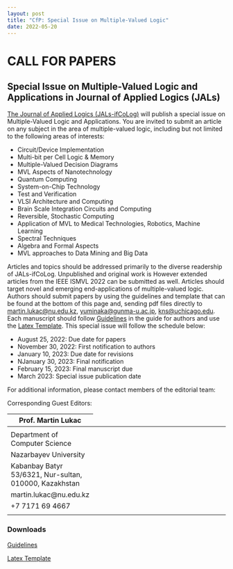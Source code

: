 ```yaml
---
layout: post
title: "CfP: Special Issue on Multiple-Valued Logic"
date: 2022-05-20
---
```

<h1>CALL FOR PAPERS</h1>

<h2>Special Issue on Multiple-Valued Logic and Applications in Journal of Applied Logics  (JALs)</h2>



[The Journal of Applied Logics (JALs-ifCoLog)](https://www.collegepublications.co.uk/ifcolog/) will publish a special issue on Multiple-Valued Logic and Applications. You are invited to submit an article on any subject in the area of multiple-valued logic, including but not limited to the following areas of interests:

- Circuit/Device Implementation    
- Multi-bit per Cell Logic & Memory
- Multiple-Valued Decision Diagrams
- MVL Aspects of Nanotechnology
- Quantum Computing
- System-on-Chip Technology
- Test and Verification
- VLSI Architecture and Computing
- Brain Scale Integration Circuits and Computing
- Reversible, Stochastic Computing
- Application of MVL to Medical Technologies, Robotics, Machine Learning
- Spectral Techniques
- Algebra and Formal Aspects
- MVL approaches to Data Mining and Big Data

Articles and topics should be addressed primarily to the diverse readership of JALs-ifCoLog. Unpublished and original work is However extended articles from the IEEE ISMVL 2022 can be submitted as well. Articles should target novel and emerging end-applications of multiple-valued logic. Authors should submit papers by using the guidelines and template that can be found at the bottom of this page and, sending pdf files directly to martin.lukac@nu.edu.kz, yuminaka@gunma-u.ac.jp, kns@uchicago.edu. Each manuscript should follow [Guidelines](/docs/GuideForAuthors.pdf) in the guide for authors and use the [Latex Template](/docs/myifcolog.cls). This special issue will follow the schedule below:


- August 25, 2022: Due date for papers 
- November 30, 2022: First notification to authors
- January 10, 2023: Due date for revisions
- NJanuary 30, 2023: Final notification
- February 15, 2023: Final manuscript due
- March 2023: Special issue publication date 


For additional information, please contact members of the editorial team:

Corresponding Guest Editors:

<table>
<colgroup>
<col width="33%" />
<col width="33%" />
<col width="33%" />
</colgroup>
<thead>
<tr class="header">
<th>Prof. Martin Lukac</th>
</tr>
</thead>
<tbody>
<tr>
<td markdown="span"></td>
<td markdown="span"></td>
<td markdown="span"></td>
</tr>
<tr>
<td markdown="span">Department of Computer Science</td>
<td markdown="span"></td>
<td markdown="span"></td>
</tr>
<tr>
<td markdown="span">Nazarbayev University</td>
<td markdown="span"></td>
<td markdown="span"></td>
</tr>
<tr>
<td markdown="span">Kabanbay Batyr 53/6321, Nur-sultan, 010000, Kazakhstan</td>
<td markdown="span"></td>
<td markdown="span"></td>
</tr>
<tr>
<td markdown="span">martin.lukac@nu.edu.kz</td>
<td markdown="span"></td>
<td markdown="span"></td>
</tr>
<tr>
<td markdown="span">+7 7171 69 4667</td>
<td markdown="span"></td>
<td markdown="span"></td>
</tr>
<tr>
<td markdown="span"></td>
<td markdown="span"></td>
<td markdown="span"></td>
</tr>
</tbody>
</table>

<h3> Downloads</h3>

[Guidelines](/docs/GuideForAuthors.pdf)

[Latex Template](/docs/myifcolog.cls)

